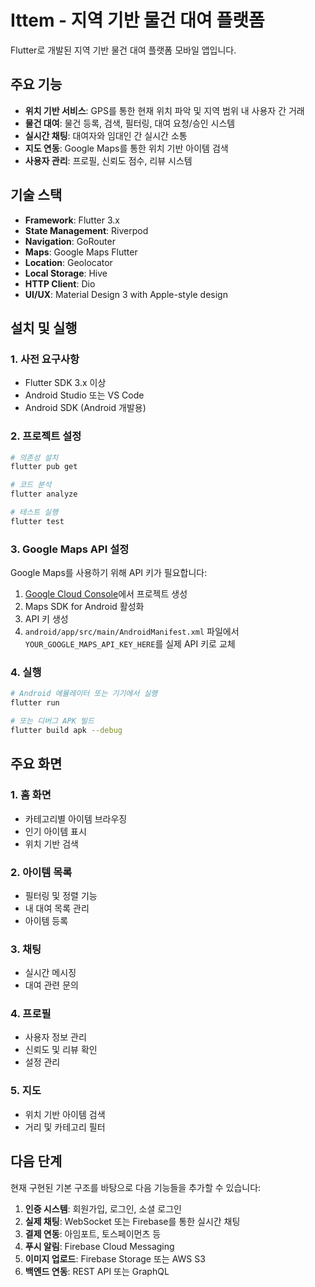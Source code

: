 # Ittem - 지역 기반 물건 대여 플랫폼

Flutter로 개발된 지역 기반 물건 대여 플랫폼 모바일 앱입니다.

## 주요 기능

- **위치 기반 서비스**: GPS를 통한 현재 위치 파악 및 지역 범위 내 사용자 간 거래
- **물건 대여**: 물건 등록, 검색, 필터링, 대여 요청/승인 시스템
- **실시간 채팅**: 대여자와 임대인 간 실시간 소통
- **지도 연동**: Google Maps를 통한 위치 기반 아이템 검색
- **사용자 관리**: 프로필, 신뢰도 점수, 리뷰 시스템

## 기술 스택

- **Framework**: Flutter 3.x
- **State Management**: Riverpod
- **Navigation**: GoRouter
- **Maps**: Google Maps Flutter
- **Location**: Geolocator
- **Local Storage**: Hive
- **HTTP Client**: Dio
- **UI/UX**: Material Design 3 with Apple-style design

## 설치 및 실행

### 1. 사전 요구사항

- Flutter SDK 3.x 이상
- Android Studio 또는 VS Code
- Android SDK (Android 개발용)

### 2. 프로젝트 설정

```bash
# 의존성 설치
flutter pub get

# 코드 분석
flutter analyze

# 테스트 실행
flutter test
```

### 3. Google Maps API 설정

Google Maps를 사용하기 위해 API 키가 필요합니다:

1. [Google Cloud Console](https://console.cloud.google.com/)에서 프로젝트 생성
2. Maps SDK for Android 활성화
3. API 키 생성
4. `android/app/src/main/AndroidManifest.xml` 파일에서 `YOUR_GOOGLE_MAPS_API_KEY_HERE`를 실제 API 키로 교체

### 4. 실행

```bash
# Android 에뮬레이터 또는 기기에서 실행
flutter run

# 또는 디버그 APK 빌드
flutter build apk --debug
```

## 주요 화면

### 1. 홈 화면
- 카테고리별 아이템 브라우징
- 인기 아이템 표시
- 위치 기반 검색

### 2. 아이템 목록
- 필터링 및 정렬 기능
- 내 대여 목록 관리
- 아이템 등록

### 3. 채팅
- 실시간 메시징
- 대여 관련 문의

### 4. 프로필
- 사용자 정보 관리
- 신뢰도 및 리뷰 확인
- 설정 관리

### 5. 지도
- 위치 기반 아이템 검색
- 거리 및 카테고리 필터

## 다음 단계

현재 구현된 기본 구조를 바탕으로 다음 기능들을 추가할 수 있습니다:

1. **인증 시스템**: 회원가입, 로그인, 소셜 로그인
2. **실제 채팅**: WebSocket 또는 Firebase를 통한 실시간 채팅
3. **결제 연동**: 아임포트, 토스페이먼츠 등
4. **푸시 알림**: Firebase Cloud Messaging
5. **이미지 업로드**: Firebase Storage 또는 AWS S3
6. **백엔드 연동**: REST API 또는 GraphQL
